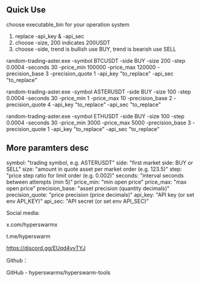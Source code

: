 ## Quick Use
choose executable_bin for your operation system

1. replace -api_key & -api_sec
2. choose -size, 200 indicates 200USDT
3. choose -side, trend is bullish use BUY, trend is bearish use SELL

random-trading-aster.exe -symbol BTCUSDT -side BUY -size 200 -step 0.0004 -seconds 30 -price_min 100000 -price_max 120000 -precision_base 3 -precision_quote 1 -api_key "to_replace" -api_sec "to_replace"

random-trading-aster.exe -symbol ASTERUSDT -side BUY -size 100 -step 0.0004 -seconds 30 -price_min 1 -price_max 10 -precision_base 2 -precision_quote 4 -api_key "to_replace" -api_sec "to_replace"

random-trading-aster.exe -symbol ETHUSDT -side BUY -size 100 -step 0.0004 -seconds 30 -price_min 3000 -price_max 5000 -precision_base 3 -precision_quote 1 -api_key "to_replace" -api_sec "to_replace"

## More paramters desc
symbol:  "trading symbol, e.g. ASTERUSDT"
side:    "first market side: BUY or SELL"
size:    "amount in quote asset per market order (e.g. 123.5)"
step:    "price step ratio for limit order (e.g. 0.002)"
seconds: "interval seconds between attempts (min 5)"
price_min:  "min open price"
price_max:  "max open price"
precision_base:  "asset precision (quantity decimals)"
precision_quote: "price precision (price decimals)"
api_key: "API key (or set env API_KEY)"
api_sec: "API secret (or set env API_SEC)"

Social media:

x.com/hyperswarmx

t.me/hyperswarm

https://discord.gg/EUqd4yvTYJ

Github：

GitHub - hyperswarms/hyperswarm-tools
